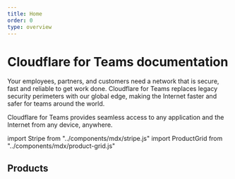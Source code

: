 ```yaml
---
title: Home
order: 0
type: overview
---
```


<ContentColumn>

# Cloudflare for Teams documentation

Your employees, partners, and customers need a network that is secure, fast and reliable to get work done. Cloudflare for Teams replaces legacy security perimeters with our global edge, making the Internet faster and safer for teams around the world.

Cloudflare for Teams provides seamless access to any application and the Internet from any device, anywhere. 


import Stripe from "../components/mdx/stripe.js"
import ProductGrid from "../components/mdx/product-grid.js"

<Stripe>

## Products
</Stripe>

<TableWrap>

<ProductGrid/>

</TableWrap>

</ContentColumn>
